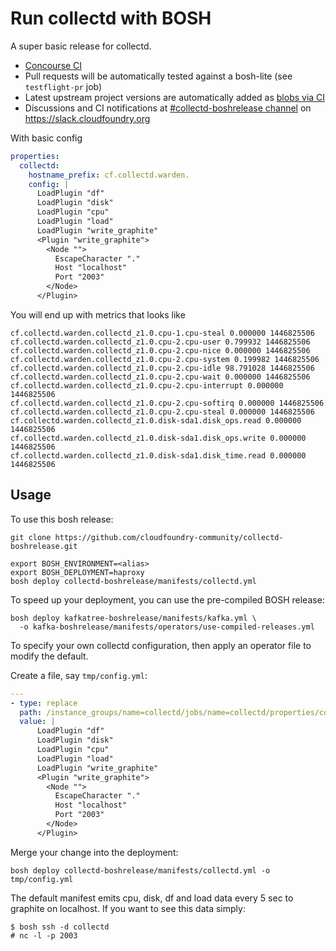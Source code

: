 # Run collectd with BOSH

A super basic release for collectd.

* [Concourse CI](https://ci.starkandwayne.com/teams/main/pipelines/collectd-boshrelease)
* Pull requests will be automatically tested against a bosh-lite (see `testflight-pr` job)
* Latest upstream project versions are automatically added as [blobs via CI](https://ci.starkandwayne.com/teams/main/pipelines/collectd-boshrelease?groups=blobs)
* Discussions and CI notifications at [#collectd-boshrelease channel](https://cloudfoundry.slack.com/messages/C6RAUJGUF/) on https://slack.cloudfoundry.org

With basic config

```yaml
properties:
  collectd:
    hostname_prefix: cf.collectd.warden.
    config: |
      LoadPlugin "df"
      LoadPlugin "disk"
      LoadPlugin "cpu"
      LoadPlugin "load"
      LoadPlugin "write_graphite"
      <Plugin "write_graphite">
        <Node "">
          EscapeCharacter "."
          Host "localhost"
          Port "2003"
        </Node>
      </Plugin>
```

You will end up with metrics that looks like

```plain
cf.collectd.warden.collectd_z1.0.cpu-1.cpu-steal 0.000000 1446825506
cf.collectd.warden.collectd_z1.0.cpu-2.cpu-user 0.799932 1446825506
cf.collectd.warden.collectd_z1.0.cpu-2.cpu-nice 0.000000 1446825506
cf.collectd.warden.collectd_z1.0.cpu-2.cpu-system 0.199982 1446825506
cf.collectd.warden.collectd_z1.0.cpu-2.cpu-idle 98.791028 1446825506
cf.collectd.warden.collectd_z1.0.cpu-2.cpu-wait 0.000000 1446825506
cf.collectd.warden.collectd_z1.0.cpu-2.cpu-interrupt 0.000000 1446825506
cf.collectd.warden.collectd_z1.0.cpu-2.cpu-softirq 0.000000 1446825506
cf.collectd.warden.collectd_z1.0.cpu-2.cpu-steal 0.000000 1446825506
cf.collectd.warden.collectd_z1.0.disk-sda1.disk_ops.read 0.000000 1446825506
cf.collectd.warden.collectd_z1.0.disk-sda1.disk_ops.write 0.000000 1446825506
cf.collectd.warden.collectd_z1.0.disk-sda1.disk_time.read 0.000000 1446825506
```

## Usage

To use this bosh release:

```plain
git clone https://github.com/cloudfoundry-community/collectd-boshrelease.git

export BOSH_ENVIRONMENT=<alias>
export BOSH_DEPLOYMENT=haproxy
bosh deploy collectd-boshrelease/manifests/collectd.yml
```

To speed up your deployment, you can use the pre-compiled BOSH release:

```plain
bosh deploy kafkatree-boshrelease/manifests/kafka.yml \
  -o kafka-boshrelease/manifests/operators/use-compiled-releases.yml
```

To specify your own collectd configuration, then apply an operator file to modify the default.

Create a file, say `tmp/config.yml`:

```yaml
---
- type: replace
  path: /instance_groups/name=collectd/jobs/name=collectd/properties/collectd/config
  value: |
      LoadPlugin "df"
      LoadPlugin "disk"
      LoadPlugin "cpu"
      LoadPlugin "load"
      LoadPlugin "write_graphite"
      <Plugin "write_graphite">
        <Node "">
          EscapeCharacter "."
          Host "localhost"
          Port "2003"
        </Node>
      </Plugin>
```

Merge your change into the deployment:

```plain
bosh deploy collectd-boshrelease/manifests/collectd.yml -o tmp/config.yml
```

The default manifest emits cpu, disk, df and load data every 5 sec to
graphite on localhost. If you want to see this data simply:

```plain
$ bosh ssh -d collectd
# nc -l -p 2003
```
